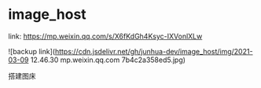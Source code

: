 # image_host
link: https://mp.weixin.qq.com/s/X6fKdGh4Ksyc-IXVonlXLw 

![backup link](https://cdn.jsdelivr.net/gh/junhua-dev/image_host/img/2021-03-09 12.46.30 mp.weixin.qq.com 7b4c2a358ed5.jpg)

搭建图床
